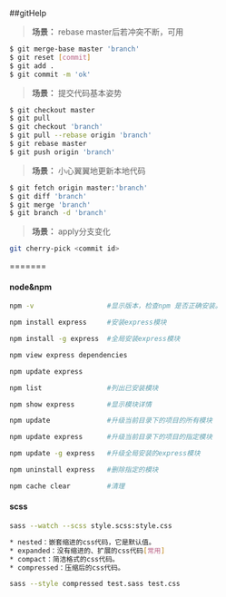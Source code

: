 
##gitHelp

>**场景：** rebase master后若冲突不断，可用

```bash
$ git merge-base master 'branch'
$ git reset [commit]
$ git add .
$ git commit -m 'ok'
```


>**场景：** 提交代码基本姿势

```bash
$ git checkout master 
$ git pull
$ git checkout 'branch'
$ git pull --rebase origin 'branch'
$ git rebase master
$ git push origin 'branch'
```


>**场景：** 小心翼翼地更新本地代码

```bash
$ git fetch origin master:'branch'
$ git diff 'branch'
$ git merge 'branch'
$ git branch -d 'branch'
```

>**场景：** apply分支变化

```bash
git cherry-pick <commit id>
```

=======


#### node&npm

```bash
npm -v                  #显示版本，检查npm 是否正确安装。

npm install express     #安装express模块

npm install -g express  #全局安装express模块

npm view express dependencies

npm update express

npm list                #列出已安装模块

npm show express        #显示模块详情

npm update              #升级当前目录下的项目的所有模块

npm update express      #升级当前目录下的项目的指定模块

npm update -g express   #升级全局安装的express模块

npm uninstall express   #删除指定的模块

npm cache clear         #清理
```

#### scss

```bash
sass --watch --scss style.scss:style.css

* nested：嵌套缩进的css代码，它是默认值。
* expanded：没有缩进的、扩展的css代码[常用]
* compact：简洁格式的css代码。
* compressed：压缩后的css代码。

sass --style compressed test.sass test.css
```
